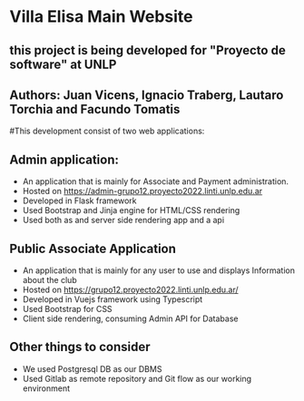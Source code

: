 # Villa Elisa Main Website

## this project is being developed for "Proyecto de software" at UNLP
## Authors: Juan Vicens, Ignacio Traberg, Lautaro Torchia and Facundo Tomatis


#This development consist of two web applications:
## Admin application: 
  - An application that is mainly for Associate and Payment administration. 
  - Hosted on  https://admin-grupo12.proyecto2022.linti.unlp.edu.ar
  - Developed in Flask framework
  - Used Bootstrap and Jinja engine for HTML/CSS rendering
  - Used both as and server side rendering app and a api
  
## Public Associate Application
  - An application that is mainly for any user to use and displays Information about the club
  - Hosted on https://grupo12.proyecto2022.linti.unlp.edu.ar/
  - Developed in Vuejs framework using Typescript
  - Used Bootstrap for CSS
  - Client side rendering, consuming Admin API for Database
  

## Other things to consider

- We used Postgresql DB as our DBMS
- Used Gitlab as remote repository and Git flow as our working environment



